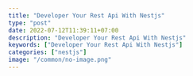 ```yaml
---
title: "Developer Your Rest Api With Nestjs"
type: "post"
date: 2022-07-12T11:39:11+07:00
description: "Developer Your Rest Api With Nestjs"
keywords: ["Developer Your Rest Api With Nestjs"]
categories: ["nestjs"]
image: "/common/no-image.png"
---
```

